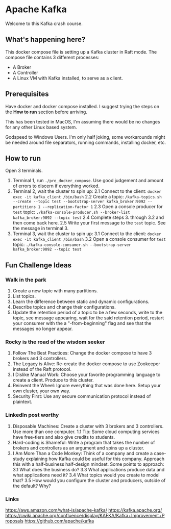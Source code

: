 # Apache Kafka
Welcome to this Kafka crash course.

## What's happening here?
This docker compose file is setting up a Kafka cluster in Raft mode.
The compose file contains 3 different processes:
- A Broker
- A Controller
- A Linux VM with Kafka installed, to serve as a client.

## Prerequisites
Have docker and docker compose installed.
I suggest trying the steps on the **How to run** section before arriving.

This has been tested in MacOS, I'm assuming there would be no changes for any other Linux based system.  

Godspeed to Windows Users. I'm only half joking, some workarounds might be needed around file separators, running commands, installing docker, etc.

## How to run
Open 3 terminals.
1. Terminal 1, run `./pre_docker_compose`. Use good judgement and amount of errors to discern if everything worked.
2. Terminal 2, wait the cluster to spin up:
2.1 Connect to the client: `docker exec -it kafka_client /bin/bash`
2.2 Create a topic: `/kafka-topics.sh --create --topic test --bootstrap-server kafka_broker:9092 --partitions 1 --replication-factor 1`
2.3 Open a console producer for `test` topic: `./kafka-console-producer.sh --broker-list kafka_broker:9092 --topic test`
2.4 Complete steps 3. through 3.2 and then come back here.
2.5 Write your first message to the `test` topic. See the message in terminal 3.
3. Terminal 3, wait the cluster to spin up:
3.1 Connect to the client: `docker exec -it kafka_client /bin/bash`
3.2 Open a console consumer for `test` topic: `./kafka-console-consumer.sh --bootstrap-server kafka_broker:9092 --topic test`

## Fun Challenge Ideas

### Walk in the park
1. Create a new topic with many partitions.
2. List topics.
3. Learn the difference between static and dynamic configurations.
4. Describe topics and change their configurations.
5. Update the retention period of a topic to be a few seconds, write to the topic, see message appearing, wait for the said retention period, restart your consumer with the a "-from-beginning" flag and see that the messages no longer appear.

### Rocky is the road of the wisdom seeker
1. Follow The Best Practices: Change the docker compose to have 3 brokers and 3 controllers.
2. The Legacy is Alive: Re-create the docker compose to use Zookeeper instead of the Raft protocol.
3. I Dislike Manual Work: Choose your favorite programming language to create a client. Produce to this cluster.
4. Reinvent the Wheel: Ignore everything that was done here. Setup your own cluster, your own way.
4. Security First: Use any secure communication protocol instead of plaintext.

### LinkedIn post worthy
1. Disposable Machines: Create a cluster with 3 brokers and 3 controllers. Use more than one computer. 
1.1 Tip: Some cloud computing services have free-tiers and also give credits to students.
2. Hard-coding is Shameful: Write a program that takes the number of brokers and controllers as an argument and spins up a cluster.
3. I Am More Than a Code Monkey: Think of a company and create a case-study explaining how Kafka could be useful for this company. Approach this with a half-business half-design mindset. Some points to approach:
3.1 What does the business do?
3.3 What applications produce data and what applications need it? 
3.4 What topics would you create to model that?
3.5 How would you configure the cluster and producers, outside of the default? Why?

### Links
https://aws.amazon.com/what-is/apache-kafka/
https://kafka.apache.org/
https://cwiki.apache.org/confluence/display/KAFKA/Kafka+Improvement+Proposals
https://github.com/apache/kafka

